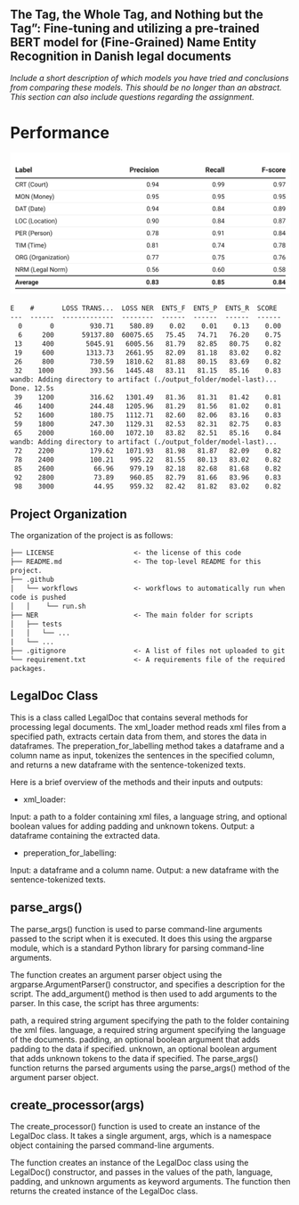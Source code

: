 
## The Tag, the Whole Tag, and Nothing but the Tag”: Fine-tuning and utilizing a pre-trained BERT model for (Fine-Grained) Name Entity Recognition in Danish legal documents


*Include a short description of which models you have tried and conclusions from comparing these models. This should be no longer than an abstract. This section can also include questions regarding the assignment.* 

# Performance
![xlm-Roberta-Large-Fine-tune](/ner/figure/xlmRobertLarge_results.png)

```
E    #       LOSS TRANS...  LOSS NER  ENTS_F  ENTS_P  ENTS_R  SCORE
---  ------  -------------  --------  ------  ------  ------  ------
  0       0         930.71    580.89    0.02    0.01    0.13    0.00
  6     200       59137.80  60075.65   75.45   74.71   76.20    0.75
 13     400        5045.91   6005.56   81.79   82.85   80.75    0.82
 19     600        1313.73   2661.95   82.09   81.18   83.02    0.82
 26     800         730.59   1810.62   81.88   80.15   83.69    0.82
 32    1000         393.56   1445.48   83.11   81.15   85.16    0.83
wandb: Adding directory to artifact (./output_folder/model-last)... Done. 12.5s
 39    1200         316.62   1301.49   81.36   81.31   81.42    0.81
 46    1400         244.48   1205.96   81.29   81.56   81.02    0.81
 52    1600         180.75   1112.71   82.60   82.06   83.16    0.83
 59    1800         247.30   1129.31   82.53   82.31   82.75    0.83
 65    2000         160.00   1072.10   83.82   82.51   85.16    0.84
wandb: Adding directory to artifact (./output_folder/model-last)...
 72    2200         179.62   1071.93   81.98   81.87   82.09    0.82
 78    2400         100.21    995.22   81.55   80.13   83.02    0.82
 85    2600          66.96    979.19   82.18   82.68   81.68    0.82
 92    2800          73.89    960.85   82.79   81.66   83.96    0.83
 98    3000          44.95    959.32   82.42   81.82   83.02    0.82

```
## Project Organization
The organization of the project is as follows:

```
├── LICENSE                    <- the license of this code
├── README.md                  <- The top-level README for this project.
├── .github            
│   └── workflows              <- workflows to automatically run when code is pushed
│   │    └── run.sh        
├── NER                        <- The main folder for scripts
│   ├── tests                  
│   │   └── ...
|   └── ...
├── .gitignore                 <- A list of files not uploaded to git
└── requirement.txt            <- A requirements file of the required packages.
```

## LegalDoc Class

This is a class called LegalDoc that contains several methods for processing legal documents. The xml_loader method reads xml files from a specified path, extracts certain data from them, and stores the data in dataframes. The preperation_for_labelling method takes a dataframe and a column name as input, tokenizes the sentences in the specified column, and returns a new dataframe with the sentence-tokenized texts.

Here is a brief overview of the methods and their inputs and outputs:

- xml_loader:

Input: a path to a folder containing xml files, a language string, and optional boolean values for adding padding and unknown tokens.
Output: a dataframe containing the extracted data.

- preperation_for_labelling:

Input: a dataframe and a column name.
Output: a new dataframe with the sentence-tokenized texts.

## parse_args()
The parse_args() function is used to parse command-line arguments passed to the script when it is executed. It does this using the argparse module, which is a standard Python library for parsing command-line arguments.

The function creates an argument parser object using the argparse.ArgumentParser() constructor, and specifies a description for the script. The add_argument() method is then used to add arguments to the parser. In this case, the script has three arguments:

path, a required string argument specifying the path to the folder containing the xml files.
language, a required string argument specifying the language of the documents.
padding, an optional boolean argument that adds padding to the data if specified.
unknown, an optional boolean argument that adds unknown tokens to the data if specified.
The parse_args() function returns the parsed arguments using the parse_args() method of the argument parser object.

## create_processor(args)
The create_processor() function is used to create an instance of the LegalDoc class. It takes a single argument, args, which is a namespace object containing the parsed command-line arguments.

The function creates an instance of the LegalDoc class using the LegalDoc() constructor, and passes in the values of the path, language, padding, and unknown arguments as keyword arguments. The function then returns the created instance of the LegalDoc class.







